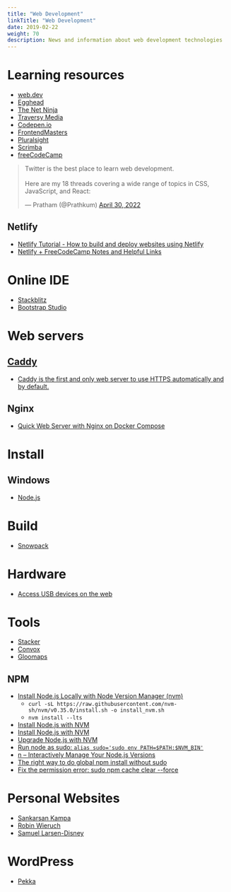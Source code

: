 ```yaml
---
title: "Web Development"
linkTitle: "Web Development"
date: 2019-02-22
weight: 70
description: News and information about web development technologies
---
```


# Learning resources
* [web.dev](https://web.dev/)
* [Egghead](https://egghead.io/)
* [The Net Ninja](https://www.youtube.com/channel/UCW5YeuERMmlnqo4oq8vwUpg)
* [Traversy Media](https://www.youtube.com/channel/UC29ju8bIPH5as8OGnQzwJyA)
* [Codepen.io](https://codepen.io/)
* [FrontendMasters](https://frontendmasters.com/)
* [Pluralsight](https://www.pluralsight.com/)
* [Scrimba](https://scrimba.com/)
* [freeCodeCamp](https://www.youtube.com/c/Freecodecamp/videos)

<blockquote class="twitter-tweet">
 <p lang="en" dir="ltr">Twitter is the best place to learn web development.<br><br>Here are my 18 threads covering a wide range of topics in CSS, JavaScript, and React:</p>&mdash; Pratham (@Prathkum) <a href="https://twitter.com/Prathkum/status/1520300437467013120?ref_src=twsrc%5Etfw">April 30, 2022</a>
</blockquote>

## Netlify
* [Netlify Tutorial - How to build and deploy websites using Netlify](https://www.youtube.com/watch?v=mT5siI19gtc)
* [Netlify + FreeCodeCamp Notes and Helpful Links](https://gist.github.com/sw-yx/167250684bb3c47edc40ad97b63d1cfb)

# Online IDE

* [Stackblitz](https://stackblitz.com/)
* [Bootstrap Studio](https://bootstrapstudio.io/)

# Web servers

## [Caddy](https://hub.docker.com/_/caddy)

* [Caddy is the first and only web server to use HTTPS automatically and by default.](https://caddyserver.com/docs/automatic-https)

## Nginx

* [Quick Web Server with Nginx on Docker Compose](https://dev.to/aminnairi/quick-web-server-with-nginx-on-docker-compose-43ol)

# Install 

## Windows

* [Node.js](https://nodejs.org/en/)

# Build
* [Snowpack](https://www.snowpack.dev/#what-is-snowpack%3F)

# Hardware
* [Access USB devices on the web](https://developers.google.com/web/updates/2016/03/access-usb-devices-on-the-web)

# Tools

- [Stacker](https://stacker.app)
- [Convox](https://convox.com)
- [Gloomaps](https://www.gloomaps.com/)

## NPM
* [Install Node.js Locally with Node Version Manager (nvm)](https://heynode.com/tutorial/install-nodejs-locally-nvm/)
  * `curl -sL https://raw.githubusercontent.com/nvm-sh/nvm/v0.35.0/install.sh -o install_nvm.sh`
  * `nvm install --lts`
* [Install Node.js with NVM](https://github.com/xtuple/nvm)
* [Install Node.js with NVM](https://tecadmin.net/install-nodejs-with-nvm/)
* [Upgrade Node.js with NVM](https://phoenixnap.com/kb/update-node-js-version)
* [Run node as sudo: `alias sudo='sudo env PATH=$PATH:$NVM_BIN'`](https://github.com/nvm-sh/nvm/issues/43)
* [n – Interactively Manage Your Node.js Versions](https://github.com/tj/n)
* [The right way to do global npm install without sudo](http://michaelb.org/the-right-way-to-do-global-npm-install-without-sudo/)
* [Fix the permission error: sudo npm cache clear --force](https://github.com/Microsoft/WSL/issues/14)

# Personal Websites

* [Sankarsan Kampa](https://traction.one/)
* [Robin Wieruch](https://www.robinwieruch.de)
* [Samuel Larsen-Disney](https://sld.codes/)

# WordPress

* [Pekka](https://github.com/biltechnologies/pekka)

